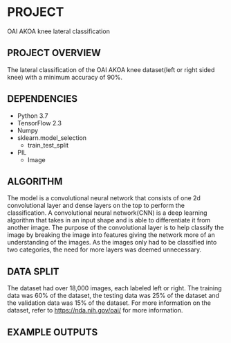 # PROJECT
OAI AKOA knee lateral classification
## PROJECT OVERVIEW
The lateral classification of the OAI AKOA knee dataset(left or right sided knee) with a minimum accuracy of 90%.
## DEPENDENCIES
* Python 3.7
* TensorFlow 2.3
* Numpy
* sklearn.model_selection
  * train_test_split
* PIL
  * Image
## ALGORITHM
The model is a convolutional neural network that consists of one 2d convolutional layer and dense layers on the top to perform the classification. A convolutional neural network(CNN) is a deep learning algorithm that takes in an input shape and is able to differentiate it from another image. The purpose of the convolutional layer is to help classify the image by breaking the image into features giving the network more of an understanding of the images. As the images only had to be classified into two categories, the need for more layers was deemed unnecessary.
## DATA SPLIT
The dataset had over 18,000 images, each labeled left or right. The training data was 60% of the dataset, the testing data was 25% of the dataset and the validation data was 15% of the dataset. For more information on the dataset, refer to https://nda.nih.gov/oai/ for more information.
## EXAMPLE OUTPUTS
